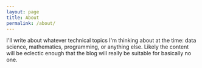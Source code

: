 ```yaml
---
layout: page
title: About
permalink: /about/
---
```


I'll write about whatever technical topics I'm thinking about at the time: data
science, mathematics, programming, or anything else. Likely the content will be
eclectic enough that the blog will really be suitable for basically no one.
